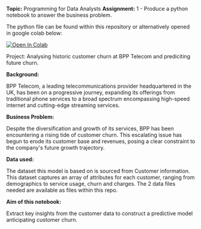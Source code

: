 <b>Topic:</b> Programming for Data Analysts
<b>Assignment:</b> 1 - Produce a python notebook to answer the business problem.


The python file can be found within this repository or alternatively opened in google colab below:

[![Open In Colab](https://colab.research.google.com/assets/colab-badge.svg)]([https://colab.research.google.com/github/USERNAME/REPO/blob/BRANCH/PATH/TO/NOTEBOOK.ipynb](https://colab.research.google.com/drive/1VVJBRud9zGyRA-w-PMuqUZuURGZLU-9I#scrollTo=z6qkxuUH8NmF))

Project: Analysing historic customer churn at BPP Telecom and prediciting future churn.

<b>Background:</b>

BPP Telecom, a leading telecommunications provider headquartered in the UK, has been on a progressive journey, expanding its offerings from traditional phone services to a broad spectrum encompassing high-speed internet and cutting-edge streaming services.

<b>Business Problem:</b>

Despite the diversification and growth of its services, BPP has been encountering a rising tide of customer churn. This escalating issue has begun to erode its customer base and revenues, posing a clear constraint to the company's future growth trajectory.

<b>Data used:</b>

The dataset this model is based on is sourced from Customer information. This dataset captures an array of attributes for each customer, ranging from demographics to service usage, churn and charges. The 2 data files needed are available as files within this repo.

<b>Aim of this notebook:</b>

Extract key insights from the customer data to construct a predictive model anticipating customer churn.
